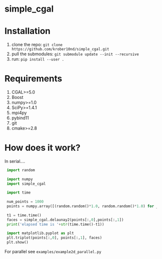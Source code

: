 # simple_cgal

# Installation
1. clone the repo: ```git clone https://github.com/krober10nd/simple_cgal.git```
2. pull the submodules: ```git submodule update --init --recursive```
3. run: ```pip install --user .```

# Requirements 
1. CGAL>=5.0 
2. Boost
3. numpy>=1.0
4. SciPy>=1.4.1
5. mpi4py
6. pybind11 
7. git
8. cmake>=2.8

# How does it work?

In serial....
```python
 import random
 
 import numpy
 import simple_cgal
 
 import time
 
 num_points = 1000
 points = numpy.array([(random.random()*1.0, random.random()*1.0) for _ in range(num_points)])
 
 t1 = time.time()
 faces = simple_cgal.delaunay2(points[:,0],points[:,1])
 print('elapsed time is '+str(time.time()-t1))
 
 import matplotlib.pyplot as plt
 plt.triplot(points[:,0], points[:,1], faces)
 plt.show()
```

For parallel see `examples/example2d_parallel.py`


